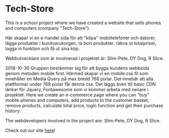 # Tech-Store
This is a school project where we have created a website that sells phones and computers (company "Tech-Store").

Här skapar vi en e-handel sida för att "köpa" mobiltelefoner och datorer, 
lägga produkter i kundvarukorgen, ta bort produkter, räkna ut totalpriset, logga in funktion och få ut sina köp.

Webbutvecklare som är involverad i projektet är: Slim-Pete, DY Dog, R Slice.


2018-10-30
Gruppen bestämmer sig för att bygga kundens webbsida genom metoden mobile first. Härmed skapar vi en mobile.css fil som innehåller en Media Query på max bredd 768 pixlar. Det innebär att alla plattformar under 768 pixlar får denna css. Det läggs även till basic CDN länkar för Jquery, Fontawesome som vi kommer arbeta med senare i projektet.
Here we create an e-commerce page where you can "buy" mobile phones and computers,
add products to the customer basket, remove products, calculate total price, login function and get their purchase history.

The webdevelopers involved in the project are: Slim-Pete, DY Dog, R Slice.

Check out our site [here](https://ranchino.github.io/Tech-Store/)!
